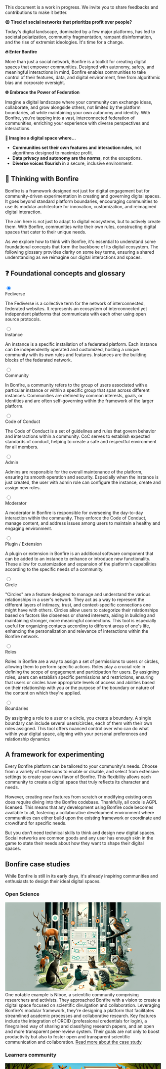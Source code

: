<div role="alert" class="alert alert-info text-sm">
  <svg xmlns="http://www.w3.org/2000/svg" fill="none" viewBox="0 0 24 24" class="stroke-current shrink-0 w-6 h-6"><path stroke-linecap="round" stroke-linejoin="round" stroke-width="2" d="M13 16h-1v-4h-1m1-4h.01M21 12a9 9 0 11-18 0 9 9 0 0118 0z"></path></svg>
  <span> This document is a work in progress. We invite you to share feedbacks and contributions to make it better.</span>
</div>

**😫 Tired of social networks that prioritize profit over people?**

Today's digital landscape, dominated by a few major platforms, has led to societal polarization, community fragmentation, rampant disinformation, and the rise of extremist ideologies. It's time for a change.

**🔥 Enter Bonfire**

More than just a social network, Bonfire is a toolkit for creating digital spaces that empower communities. Designed with autonomy, safety, and meaningful interactions in mind, Bonfire enables communities to take control of their features, data, and digital environment, free from algorithmic bias and corporate oversight. 

**🌐 Embrace the Power of Federation**

Imagine a digital landscape where your community can exchange ideas, collaborate, and grow alongside others, not limited by the platform boundaries, all while maintaining your own autonomy and identity. With Bonfire, you're tapping into a vast, interconnected federation of communities, enriching your experience with diverse perspectives and interactions. 
 
**🌟 Imagine a digital space where...**

- **Communities set their own features and interaction rules**, not algorithms designed to maximize profit.
- **Data privacy and autonomy are the norms**, not the exceptions.
- **Diverse voices flourish** in a secure, inclusive environment.



## 🤔 Thinking with Bonfire

Bonfire is a framework designed not just for digital engagement but for community-driven experimentation in creating and governing digital spaces. It goes beyond standard platform boundaries, encouraging communities to use its modular architecture for innovation, customization, and reimagined digital interaction.

The aim here is not just to adapt to digital ecosystems, but to actively create them. With Bonfire, communities write their own rules, constructing digital spaces that cater to their unique needs.


As we explore how to think with Bonfire, it's essential to understand some foundational concepts that form the backbone of its digital ecosystem. The following glossary provides clarity on some key terms, ensuring a shared understanding as we reimagine our digital interactions and spaces.


## ❓ Foundational concepts and glossary

<div class="flex flex-col gap-2">
<div class="collapse collapse-arrow border border-base-content/20">
  <input type="radio" name="my-accordion-2" checked="checked" /> 
  <div class="collapse-title text-xl font-medium">
    Fediverse
  </div>
  <div class="collapse-content"> 
    <p>The Fediverse is a collective term for the network of interconnected, federated websites. It represents an ecosystem of interconnected yet independent platforms that communicate with each other using open source protocols.</p>
  </div>
</div>
<div class="collapse collapse-arrow border border-base-content/20">
  <input type="radio" name="my-accordion-2" /> 
  <div class="collapse-title text-xl font-medium">
    Instance
  </div>
  <div class="collapse-content"> 
    <p>An instance is a specific installation of a federated platform. Each instance can be independently operated and customized, hosting a unique community with its own rules and features. Instances are the building blocks of the federated network.</p>
  </div>
</div>
<div class="collapse collapse-arrow border border-base-content/20">
  <input type="radio" name="my-accordion-2" /> 
  <div class="collapse-title text-xl font-medium">
    Community
  </div>
  <div class="collapse-content"> 
    <p>In Bonfire, a community refers to the group of users associated with a particular instance or within a specific group that span across different instances. Communities are defined by common interests, goals, or identities and are often self-governing within the framework of the larger platform.</p>
  </div>
</div>

<div class="collapse collapse-arrow border border-base-content/20">
  <input type="radio" name="my-accordion-2" /> 
  <div class="collapse-title text-xl font-medium">
    Code of Conduct
  </div>
  <div class="collapse-content"> 
    <p>The Code of Conduct is a set of guidelines and rules that govern behavior and interactions within a community. CoC serves to establish expected standards of conduct, helping to create a safe and respectful environment for all members.</p>
  </div>
</div>

<div class="collapse collapse-arrow border border-base-content/20">
  <input type="radio" name="my-accordion-2" /> 
  <div class="collapse-title text-xl font-medium">
    Admin
  </div>
  <div class="collapse-content"> 
    <p>Admins are responsible for the overall maintenance of the platform, ensuring its smooth operation and security. Especially when the instance is just created, the user with admin role can configure the instance, create and assign new roles.</p>
  </div>
</div>

<div class="collapse collapse-arrow border border-base-content/20">
  <input type="radio" name="my-accordion-2" /> 
  <div class="collapse-title text-xl font-medium">
    Moderator
  </div>
  <div class="collapse-content"> 
    <p>A moderator in Bonfire is responsible for overseeing the day-to-day interaction within the community. They enforce the Code of Conduct, manage content, and address issues among users to maintain a healthy and engaging environment.</p>
  </div>
</div>

<div class="collapse collapse-arrow border border-base-content/20">
  <input type="radio" name="my-accordion-2" /> 
  <div class="collapse-title text-xl font-medium">
    Plugin / Extension
  </div>
  <div class="collapse-content"> 
    <p>A plugin or extension in Bonfire is an additional software component that can be added to an instance to enhance or introduce new functionality. These allow for customization and expansion of the platform's capabilities according to the specific needs of a community.</p>
  </div>
</div>

<div class="collapse collapse-arrow border border-base-content/20">
  <input type="radio" name="my-accordion-2" /> 
  <div class="collapse-title text-xl font-medium">
    Circle
  </div>
  <div class="collapse-content"> 
    <p>"Circles" are a feature designed to manage and understand the various relationships in a user's network. They act as a way to represent the different layers of intimacy, trust, and context-specific connections one might have with others. Circles allow users to categorize their relationships based on factors like closeness or shared interests, aiding in building and maintaining stronger, more meaningful connections. This tool is especially useful for organizing contacts according to different areas of one's life, enhancing the personalization and relevance of interactions within the Bonfire network.</p>
  </div>
</div>

<div class="collapse collapse-arrow border border-base-content/20">
  <input type="radio" name="my-accordion-2" /> 
  <div class="collapse-title text-xl font-medium">
    Roles
  </div>
  <div class="collapse-content"> 
    <p>Roles in Bonfire are a way to assign a set of permissions to users or circles, allowing them to perform specific actions. Roles play a crucial role in defining the scope of engagement and participation for users. By assigning roles, users can establish specific permissions and restrictions, ensuring that users or circles have appropriate levels of access and abilities based on their relationship with you or the purpose of the boundary or nature of the content on which they're applied.</p>
  </div>
</div>

<div class="collapse collapse-arrow border border-base-content/20">
  <input type="radio" name="my-accordion-2" /> 
  <div class="collapse-title text-xl font-medium">
    Boundaries
  </div>
  <div class="collapse-content"> 
    <p>By assigning a role to a user or a circle, you create a boundary.
    A single boundary can include several users/circles, each of them with their own roles assigned.
    This tool offers nuanced control over who can do what within your digital space, aligning with your personal preferences and relationship dynamics</p>
  </div>
</div>
</div>



## A framework for experimenting

Every Bonfire platform can be tailored to your community's needs. Choose from a variety of extensions to enable or disable, and select from extensive settings to create your own flavor of Bonfire. This flexibility allows each community to create a digital space that truly reflects its character and needs.

However, creating new features from scratch or modifying existing ones does require diving into the Bonfire codebase. Thankfully, all code is AGPL licensed. This means that any development using Bonfire code becomes available to all, fostering a collaborative development environment where communities can either build upon the existing framework or coordinate and crowdfund for specific needs.

But you don't need technical skills to think and design new digital spaces. Social networks are common goods and any user has enough skin in the game to state their needs about how they want to shape their digital spaces. 


## Bonfire case studies

While Bonfire is still in its early days, it's already inspiring communities and enthusiasts to design their ideal digital spaces.


### Open Science
 <img src="/img/hwd1.png" class="object-cover rounded-lg mx-auto w-full" />
One notable example is Niboe, a scientific community comprising researchers and activists. They approached Bonfire with a vision to create a digital space focused on scientific divulgation and collaboration.
Leveraging Bonfire's modular framework, they're designing a platform that facilitates streamlined academic processes and collaborative research. Key features include the integration of ORCID (professional credentials for login), a finegrained way of sharing and classifying research papers, and an open and more transparent peer-review system. Their goals are not only to boost productivity but also to foster open and transparent scientific communication and collaboration. <a href="/open_science" target="blank">Read more about the case study</a>

### Learners community

<img src="/img/hwd2.png" class="object-cover rounded-lg mx-auto w-full" />

Bonfire opens up exciting possibilities for learning communities. Imagine a space where learners collaboratively create and curate course materials, engage in discussions, and rate educational resources. Bonfire enables the formation of thematic collections containing links, documents, and various media, all classified by themes, difficulty levels, and more. Specific groups can be created for study and practice, encouraging peer-to-peer learning and teaching. Furthermore, the integration of open badges in Bonfire could incentivize and acknowledge the learning and sharing process among community members.

### Fablabs Network

<img src="/img/hwd3.png" class="object-cover rounded-lg mx-auto w-full" />

Students at the Milwaukee School of Engineering used Bonfire to experimnent withs collaboration within their school's Fablabs network.
They envisioned a digital space tailored for inventory tracking across different Fablabs, enabling resource exchange and promoting collaboration. The idea was to create a platform where each Fablab could manage its inventory, making it easier for users to share resources. Additionally, they aimed to implement features for collaborative task management, enhancing the productivity and interconnectedness of the Fablabs network.


---
But most of the time you don't want to create a whole new platform from scratch, instead you may want to add a new feature to your classic bonfire instace, edit an existing feature or tweak the settings in new ways:

<div class="flex flex-col gap-2">
<div class="collapse collapse-arrow border border-base-content/20">
  <input type="radio" name="my-accordion-3" checked="checked" /> 
  <div class="collapse-title text-xl font-medium">
    Proposing a new feature
  </div>
  <div class="collapse-content"> 
    <p>If there's a functionality you feel is missing from Bonfire, this is your opportunity to introduce a new feature. This could be anything from a unique tool for community engagement to a specialized function for content sharing. For instance, you might envision a feature that facilitates collaborative storytelling or a new method for organizing community-driven projects. The goal here is to think creatively and propose features that bring fresh dynamics and capabilities to social networking to empower communities.</p>
  </div>
</div>

<div class="collapse collapse-arrow border border-base-content/20">
  <input type="radio" name="my-accordion-3" /> 
  <div class="collapse-title text-xl font-medium">
    Proposing some addition or deletion to an existing feature
  </div>
  <div class="collapse-content"> 
    <p>If there's an existing feature on Bonfire that almost meets your needs but requires tweaking, you can propose modifications. For example, you might want to add a layer of privacy to a public messaging feature, or remove certain elements from a community dashboard that aren't relevant to your group. This is your chance to refine Bonfire’s features to better align with your community's specific requirements.</p>
  </div>
</div>

<div class="collapse collapse-arrow border border-base-content/20">
  <input type="radio" name="my-accordion-3" /> 
  <div class="collapse-title text-xl font-medium">
    Proposing a new way to use the same feature
  </div>
  <div class="collapse-content"> 
    <p>Sometimes, innovation lies not in changing the feature itself, but in altering how it is used. For instance, a feature originally designed for event planning could be repurposed for organizing community volunteer efforts. This category is all about creative reimagining of existing tools for new, unexpected uses.</p>
  </div>
</div>

<div class="collapse collapse-arrow border border-base-content/20">
  <input type="radio" name="my-accordion-3" /> 
  <div class="collapse-title text-xl font-medium">
    Proposing a change to the user interface or user experience of a feature
  </div>
  <div class="collapse-content"> 
    <p>User interface (UI) and User Experience (UX) play a crucial role in how interactively and comfortably users engage with a feature. If you believe a feature's UI could be more intuitive, accessible, or visually appealing, or you envision a different user journey to perform the same action, this is where you can suggest those changes. Perhaps it's as simple as increasing font size for better readability or restructuring a page layout for fostering specific outcomes.</p>
  </div>
</div>

<div class="collapse collapse-arrow border border-base-content/20">
  <input type="radio" name="my-accordion-3" /> 
  <div class="collapse-title text-xl font-medium">
    Deleting an existing feature
  </div>
  <div class="collapse-content"> 
    <p>In some cases, less is more. If you feel a certain feature is redundant, not useful, or even counterproductive for your community, proposing its removal can streamline and improve the user experience. The key here is to explain why eliminating this feature will benefit the overall functionality and usability of the platform.</p>
  </div>
</div>

<div class="collapse collapse-arrow border border-base-content/20">
  <input type="radio" name="my-accordion-3" /> 
  <div class="collapse-title text-xl font-medium">
    Adding a new setting preference
  </div>
  <div class="collapse-content"> 
    <p>This involves introducing new options or preferences in the settings to give users more control over how they use Bonfire. For instance, adding a setting that allows users to customize notification frequencies or choose different themes for their interface can enhance personalization and user satisfaction. This is about empowering users with more choices to tailor their experience on the platform.</p>
  </div>
</div>

<div class="collapse collapse-arrow border border-base-content/20">
  <input type="radio" name="my-accordion-3" /> 
  <div class="collapse-title text-xl font-medium">
    Adding a new setting preference
  </div>
  <div class="collapse-content"> 
    <p>This involves introducing new options or preferences in the settings to give users more control over how they use Bonfire. For instance, adding a setting that allows users to customize notification frequencies or choose different themes for their interface can enhance personalization and user satisfaction. This is about empowering users with more choices to tailor their experience on the platform.</p>
  </div>
</div>

</div>



## Communicating Findings to the Bonfire Ecosystem
Effectively sharing your insights and discoveries with the Bonfire community is crucial for the collaborative development and improvement of the ecosystem. Here are steps to ensure your findings reach the right audience and have the desired impact:

### Identify the Appropriate Channel
- <a href="https://campground.bonfire.cafe" target="blank">Campground</a>: For broad discussions or feedback, our campground instance is ideal. It allow for open dialogues with a wide range of users and bonfire developers.
- <a href="https://github.com/bonfire-networks/bonfire-app/issues" target="blank">Issue Tracker</a>: If your finding is related to a bug or a specific technical issue, using the project’s issue tracker is the most direct way to report it.
- Mention/DM <a href="https://indieweb.social/@bonfire" target="blank">@bonfire</a> on the fediverse or email us at team@bonfire.care: To chat and exchange ideas with the bonfire team 

### Clearly Articulate Your Findings
- Be Concise: Clearly and concisely describe your findings. Avoid jargon to ensure comprehensibility by all community members.
- Provide Context: Explain the circumstances or actions that led to your discovery. Context can help others understand the relevance and importance of your findings.
- Suggest Implications or Solutions: If applicable, suggest what your findings might imply for the Bonfire ecosystem or propose potential solutions or improvements.

### Engage in Discussion
- Be Open to Feedback: Community feedback is invaluable. Engage constructively with responses to your findings.
- Collaborate on Solutions: If your finding requires a collective effort to address, be open to collaborating with other community members.


### Follow Up
- Track Progress: Keep an eye on how your findings are being addressed. This could involve monitoring issue resolution or staying updated with community discussions.
- Update the Community: If you discover additional information or if the situation evolves, update the community. Continuous communication ensures everyone is informed.
- Create Documentation: If your findings are significant, consider creating documentation or guides. This can be beneficial for future reference and for new community members.

By following these guidelines, your contributions to the Bonfire ecosystem can be more effectively communicated and leveraged to enhance the platform’s growth and development. Remember, the strength of a federated network like Bonfire lies in its collaborative and community-driven nature.



